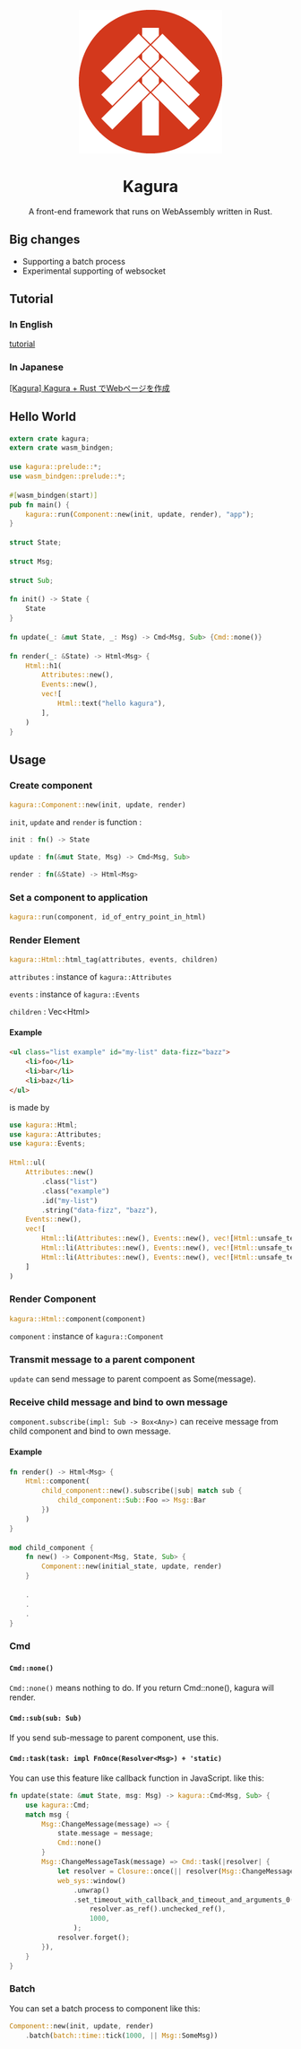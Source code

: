 <div align="center">

![logo](kagura.png)

# Kagura

A front-end framework that runs on WebAssembly written in Rust.

</div>

## Big changes

- Supporting a batch process
- Experimental supporting of websocket

## Tutorial

### In English

[tutorial](https://soundrabbit.github.io/Kagura/)

### In Japanese

[[Kagura] Kagura + Rust でWebページを作成](https://qiita.com/ne_no_usa/items/0d8e33bad3aa7ec6d8fb)

## Hello World

```rust
extern crate kagura;
extern crate wasm_bindgen;

use kagura::prelude::*;
use wasm_bindgen::prelude::*;

#[wasm_bindgen(start)]
pub fn main() {
    kagura::run(Component::new(init, update, render), "app");
}

struct State;

struct Msg;

struct Sub;

fn init() -> State {
    State
}

fn update(_: &mut State, _: Msg) -> Cmd<Msg, Sub> {Cmd::none()}

fn render(_: &State) -> Html<Msg> {
    Html::h1(
        Attributes::new(),
        Events::new(),
        vec![
            Html::text("hello kagura"),
        ],
    )
}
```

## Usage

### Create component

```rust
kagura::Component::new(init, update, render)
```

`init`, `update` and `render` is function :


```rust
init : fn() -> State
```

```rust
update : fn(&mut State, Msg) -> Cmd<Msg, Sub>
```

```rust
render : fn(&State) -> Html<Msg>
```

### Set a component to application

```rust
kagura::run(component, id_of_entry_point_in_html)
```

### Render Element

```rust
kagura::Html::html_tag(attributes, events, children)
```

`attributes` : instance of `kagura::Attributes`

`events` : instance of `kagura::Events`

`children` : Vec&lt;Html&gt;

#### Example

```Html
<ul class="list example" id="my-list" data-fizz="bazz">
    <li>foo</li>
    <li>bar</li>
    <li>baz</li>
</ul>
```

is made by

```rust
use kagura::Html;
use kagura::Attributes;
use kagura::Events;

Html::ul(
    Attributes::new()
        .class("list")
        .class("example")
        .id("my-list")
        .string("data-fizz", "bazz"),
    Events::new(),
    vec![
        Html::li(Attributes::new(), Events::new(), vec![Html::unsafe_text("foo")]),
        Html::li(Attributes::new(), Events::new(), vec![Html::unsafe_text("bar")]),
        Html::li(Attributes::new(), Events::new(), vec![Html::unsafe_text("baz")])
    ]
)
```

### Render Component

```rust
kagura::Html::component(component)
```

`component` : instance of `kagura::Component`

### Transmit message to a parent component

`update` can send message to parent compoent as Some(message).

### Receive child message and bind to own message

`component.subscribe(impl: Sub -> Box<Any>)` can receive message from child component and bind to own message.

#### Example

```rust
fn render() -> Html<Msg> {
    Html::component(
        child_component::new().subscribe(|sub| match sub {
            child_component::Sub::Foo => Msg::Bar
        })
    )
}

mod child_component {
    fn new() -> Component<Msg, State, Sub> {
        Component::new(initial_state, update, render)
    }

    .
    .
    .
}
```

### Cmd

#### `Cmd::none()`

`Cmd::none()` means nothing to do. If you return Cmd::none(), kagura will render.

#### `Cmd::sub(sub: Sub)`

If you send sub-message to parent component, use this.

#### `Cmd::task(task: impl FnOnce(Resolver<Msg>) + 'static)`

You can use this feature like callback function in JavaScript. like this:

```rust
fn update(state: &mut State, msg: Msg) -> kagura::Cmd<Msg, Sub> {
    use kagura::Cmd;
    match msg {
        Msg::ChangeMessage(message) => {
            state.message = message;
            Cmd::none()
        }
        Msg::ChangeMessageTask(message) => Cmd::task(|resolver| {
            let resolver = Closure::once(|| resolver(Msg::ChangeMessage(message)));
            web_sys::window()
                .unwrap()
                .set_timeout_with_callback_and_timeout_and_arguments_0(
                    resolver.as_ref().unchecked_ref(),
                    1000,
                );
            resolver.forget();
        }),
    }
}
```

### Batch

You can set a batch process to component like this:

```rust
Component::new(init, update, render)
    .batch(batch::time::tick(1000, || Msg::SomeMsg))
```
